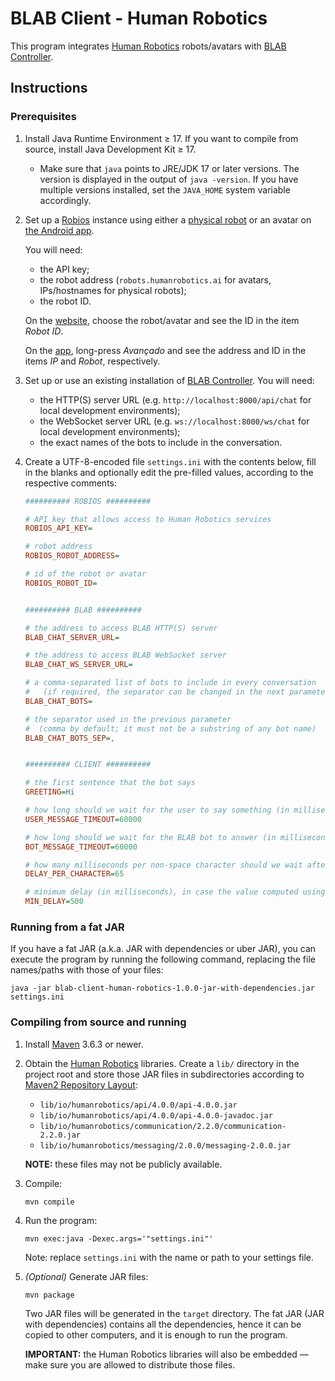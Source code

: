 # BLAB Client - Human Robotics

This program integrates [Human Robotics](https://www.humanrobotics.ai/) robots/avatars
with [BLAB Controller](https://github.com/C4AI/blab-controller).

## Instructions

### Prerequisites

1. Install Java Runtime Environment ≥ 17. If you want to compile from source, install Java Development Kit ≥ 17.

    - Make sure that `java` points to JRE/JDK 17 or later versions. The version is displayed in the
      output of `java -version`. If you have multiple versions installed, set the `JAVA_HOME`
      system variable accordingly.

2. Set up a [Robios](https://www.humanrobotics.ai/robios) instance using either
   a [physical robot](https://www.humanrobotics.ai/robios) or an avatar
   on [the Android app](https://play.google.com/store/apps/details?id=ai.humanrobotics.robot.head.maestro).

   You will need:
    - the API key;
    - the robot address (`robots.humanrobotics.ai` for avatars, IPs/hostnames for physical robots);
    - the robot ID.

   On the [website](https://robots.humanrobotics.ai/login), choose the robot/avatar and see the ID in the item _Robot
   ID_.

   On the [app](https://play.google.com/store/apps/details?id=ai.humanrobotics.robot.head.maestro), long-press
   _Avançado_ and see the address and ID in the items _IP_ and _Robot_, respectively.

3. Set up or use an existing installation of [BLAB Controller](https://github.com/C4AI/blab-controller).
   You will need:
    - the HTTP(S) server URL (e.g. `http://localhost:8000/api/chat` for local development environments);
    - the WebSocket server URL (e.g. `ws://localhost:8000/ws/chat` for local development environments);
    - the exact names of the bots to include in the conversation.

4. Create a UTF-8-encoded file `settings.ini` with the contents below,
   fill in the blanks and optionally edit the pre-filled values,
   according to the respective comments:

    ```ini
    ########## ROBIOS ##########
    
    # API key that allows access to Human Robotics services
    ROBIOS_API_KEY=
    
    # robot address
    ROBIOS_ROBOT_ADDRESS=
    
    # id of the robot or avatar
    ROBIOS_ROBOT_ID=
    
    
    ########## BLAB ##########
    
    # the address to access BLAB HTTP(S) server
    BLAB_CHAT_SERVER_URL=
    
    # the address to access BLAB WebSocket server
    BLAB_CHAT_WS_SERVER_URL=
    
    # a comma-separated list of bots to include in every conversation
    #   (if required, the separator can be changed in the next parameter)
    BLAB_CHAT_BOTS=
    
    # the separator used in the previous parameter
    #  (comma by default; it must not be a substring of any bot name)
    BLAB_CHAT_BOTS_SEP=,
    
    
    ########## CLIENT ##########
    
    # the first sentence that the bot says
    GREETING=Hi
    
    # how long should we wait for the user to say something (in milliseconds)
    USER_MESSAGE_TIMEOUT=60000
    
    # how long should we wait for the BLAB bot to answer (in milliseconds)
    BOT_MESSAGE_TIMEOUT=60000
    
    # how many milliseconds per non-space character should we wait after asking the robot to say something
    DELAY_PER_CHARACTER=65
    
    # minimum delay (in milliseconds), in case the value computed using the previous parameter is too small for short sentences
    MIN_DELAY=500
    
    ```

### Running from a fat JAR

If you have a fat JAR (a.k.a. JAR with dependencies or uber JAR), you can execute the program by running the following
command, replacing the file names/paths with those of your files:

```shell
java -jar blab-client-human-robotics-1.0.0-jar-with-dependencies.jar settings.ini
```

### Compiling from source and running

1. Install [Maven](https://maven.apache.org/) 3.6.3 or newer.

2. Obtain the [Human Robotics](https://www.humanrobotics.ai/) libraries. Create a `lib/` directory in the
   project root and store those JAR files in subdirectories according
   to [Maven2 Repository Layout](https://maven.apache.org/repository/layout.html):
    - `lib/io/humanrobotics/api/4.0.0/api-4.0.0.jar`
    - `lib/io/humanrobotics/api/4.0.0/api-4.0.0-javadoc.jar`
    - `lib/io/humanrobotics/communication/2.2.0/communication-2.2.0.jar`
    - `lib/io/humanrobotics/messaging/2.0.0/messaging-2.0.0.jar`

   **NOTE:** these files may not be publicly available.

3. Compile:
    ```shell
    mvn compile
    ``` 

4. Run the program:
    ```shell
    mvn exec:java -Dexec.args='"settings.ini"'
    ``` 
   Note: replace `settings.ini` with the name or path to your settings file.

5. _(Optional)_ Generate JAR files:
    ```shell
    mvn package
    ``` 
   Two JAR files will be generated in the `target` directory. The fat JAR (JAR with dependencies)
   contains all the dependencies, hence it can be copied to other computers, and it is enough to run the
   program.

   **IMPORTANT:** the Human Robotics libraries will also be embedded — make sure you are
   allowed to distribute those files.
